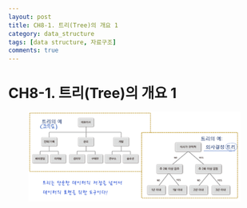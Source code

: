 ```yaml
---
layout: post
title: CH8-1. 트리(Tree)의 개요 1
category: data_structure
tags: [data structure, 자료구조]
comments: true
---
```


# CH8-1. 트리(Tree)의 개요 1

<center>
<figure>
<img src="/assets/post_img/data_structure/2019-06-05-data_structure/fig1.PNG" alt="views">
<figcaption> </figcaption>
</figure>
</center>
